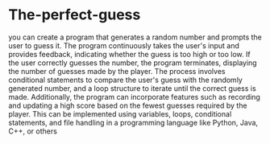 # The-perfect-guess
 you can create a program that generates a random number and prompts the user to guess it. The program continuously takes the user's input and provides feedback, indicating whether the guess is too high or too low. If the user correctly guesses the number, the program terminates, displaying the number of guesses made by the player. The process involves conditional statements to compare the user's guess with the randomly generated number, and a loop structure to iterate until the correct guess is made. Additionally, the program can incorporate features such as recording and updating a high score based on the fewest guesses required by the player. This can be implemented using variables, loops, conditional statements, and file handling in a programming language like Python, Java, C++, or others
